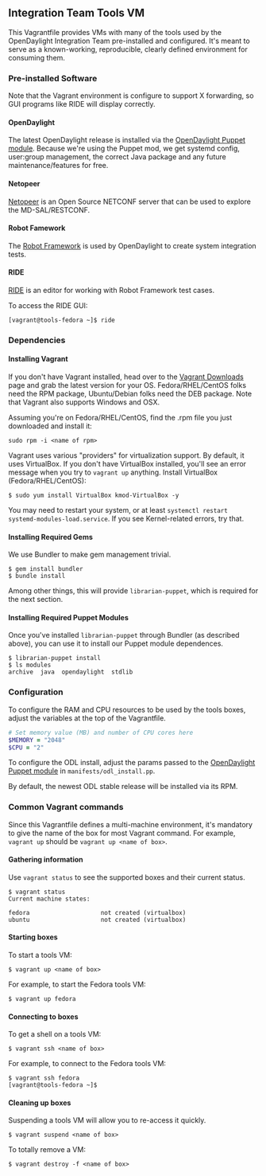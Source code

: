 ## Integration Team Tools VM

This Vagrantfile provides VMs with many of the tools used by the OpenDaylight Integration Team pre-installed and configured. It's meant to serve as a known-working, reproducible, clearly defined environment for consuming them.

### Pre-installed Software

Note that the Vagrant environment is configure to support X forwarding, so GUI programs like RIDE will display correctly.

#### OpenDaylight

The latest OpenDaylight release is installed via the [OpenDaylight Puppet module](https://github.com/dfarrell07/puppet-opendaylight). Because we're using the Puppet mod, we get systemd config, user:group management, the correct Java package and any future maintenance/features for free.

#### Netopeer

[Netopeer](https://code.google.com/p/netopeer/) is an Open Source NETCONF server that can be used to explore the MD-SAL/RESTCONF.

#### Robot Famework

The [Robot Framework](http://robotframework.org/) is used by OpenDaylight to create system integration tests.

#### RIDE

[RIDE](https://github.com/robotframework/RIDE) is an editor for working with Robot Framework test cases.

To access the RIDE GUI:

```ShellSession
[vagrant@tools-fedora ~]$ ride
```

### Dependencies

#### Installing Vagrant

If you don't have Vagrant installed, head over to the [Vagrant Downloads](https://www.vagrantup.com/downloads.html) page and grab the latest version for your OS. Fedora/RHEL/CentOS folks need the RPM package, Ubuntu/Debian folks need the DEB package. Note that Vagrant also supports Windows and OSX.

Assuming you're on Fedora/RHEL/CentOS, find the .rpm file you just downloaded and install it:

```ShellSession
sudo rpm -i <name of rpm>
```

Vagrant uses various "providers" for virtualization support. By default, it uses VirtualBox. If you don't have VirtualBox installed, you'll see an error message when you try to `vagrant up` anything. Install VirtualBox (Fedora/RHEL/CentOS):

```ShellSession
$ sudo yum install VirtualBox kmod-VirtualBox -y
```

You may need to restart your system, or at least `systemctl restart systemd-modules-load.service`. If you see Kernel-related errors, try that.

#### Installing Required Gems

We use Bundler to make gem management trivial.

```ShellSession
$ gem install bundler
$ bundle install
```

Among other things, this will provide `librarian-puppet`, which is required for the next section.

#### Installing Required Puppet Modules

Once you've installed `librarian-puppet` through Bundler (as described above), you can use it to install our Puppet module dependences.

```ShellSession
$ librarian-puppet install
$ ls modules
archive  java  opendaylight  stdlib
```

### Configuration

To configure the RAM and CPU resources to be used by the tools boxes, adjust the variables at the top of the Vagrantfile.

```ruby
# Set memory value (MB) and number of CPU cores here
$MEMORY = "2048"
$CPU = "2"
```

To configure the ODL install, adjust the params passed to the [OpenDaylight Puppet module](https://github.com/dfarrell07/puppet-opendaylight) in `manifests/odl_install.pp`.

By default, the newest ODL stable release will be installed via its RPM.

### Common Vagrant commands

Since this Vagrantfile defines a multi-machine environment, it's mandatory to give the name of the box for most Vagrant command. For example, `vagrant up` should be `vagrant up <name of box>`.

#### Gathering information

Use `vagrant status` to see the supported boxes and their current status.

```ShellSession
$ vagrant status
Current machine states:

fedora                    not created (virtualbox)
ubuntu                    not created (virtualbox)
```

#### Starting boxes

To start a tools VM:

```ShellSession
$ vagrant up <name of box>
```

For example, to start the Fedora tools VM:

```ShellSession
$ vagrant up fedora
```

#### Connecting to boxes

To get a shell on a tools VM:

```ShellSession
$ vagrant ssh <name of box>
```

For example, to connect to the Fedora tools VM:

```ShellSession
$ vagrant ssh fedora
[vagrant@tools-fedora ~]$
```

#### Cleaning up boxes

Suspending a tools VM will allow you to re-access it quickly.

```ShellSession
$ vagrant suspend <name of box>
```

To totally remove a VM:

```ShellSession
$ vagrant destroy -f <name of box>
```
